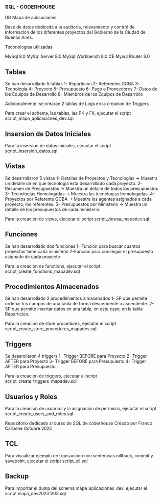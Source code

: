 ### SQL - CODERHOUSE ###

DB Mapa de aplicaciones

Base de datos dedicada a la auditoria, relevamiento y control de informacion de los diferentes proyectos del Gobierno de la Ciudad de Buenos Aires.

Teconologías utilizadas

MySql 8.0
MySql Server 8.0
MySql Workbench 8.0 CE
Mysql Router 8.0

## Tablas ##
Se han desarrollado 5 tablas
1- Reparticion
2- Referentes GCBA
3- Tecnologia
4- Proyecto
5- Presupuesto
6- Pago a Proveedores
7- Datos de los Equipos de Desarrollo
8- Miembros de los Equipos de Desarrollo

Adicionalmente, se crearan 2 tablas de Logs en la creacion de Triggers

Para crear el schema, las tablas, las PK y FK, ejecutar el script script_mapa_aplicaciones_dev.sql

## Insersion de Datos Iniciales ##

Para la insersion de datos iniciales, ejecutar el script script_insersion_datos.sql

## Vistas ##

Se desarrollaron 5 vistas
1- Detalles de Proyectos y Tecnologías -> Muestra un detalle de en que tecnologia esta desarrollado cada proyecto.
2- Resumen de Presupuestos -> Muestra un detalle de todos los presupuestos
3- Tecnologías Homologadas -> Muestra las tecnologias homologadas.
4- Proyectos por Referente GCBA -> Muestra los agentes asignados a cada proyecto, los referentes.
5- Presupuestos por Ministerio -> Muestra un detalle de los presupuestos de cada ministerio

Para la creacion de views, ejecutar el script script_viewsa_mapadev.sql

## Funciones ##

Se han desarrollado dos funciones
1- Funcion para buscar cuantos proyectos tiene cada ministerio
2-Funcion para conseguir el presupuesto asignado de cada proyecto

Para la creacion de functions, ejecutar el script script_create_functions_mapadev.sql

## Procedimientos Almacenados ##

Se han desarrollado 2 procedimientos almacenados
1- SP que permite ordenar los campos de una tabla de forma descendente o ascendente.
2- SP que permite insertar datos en una tabla, en este caso, en la tabla Reparticion.

Para la creacion de store procedures, ejecutar el script script_create_store_procedures_mapadev.sql

## Triggers

Se desarollaron 4 triggers
1- Trigger BEFORE para Proyecto
2- Trigger AFTER para Proyecto
3- Trigger BEFORE para Presupuesto
4- Trigger AFTER para Presupuesto

Para la creacion de triggers, ejecutar el script script_create_triggers_mapadev.sql

## Usuarios y Roles ##

Para la creacion de usuarios y la asignacion de permisos, ejecutar el script script_create_users_and_roles.sql

Repositorio dedicado al curso de SQL de coderhouse
Creado por Franco Carbone
Octubre 2023

## TCL ##

Para visualizar ejemplo de transaccion con sentencias rollback, commit y savepoint, ejecutar el script script_tcl.sql


## Backup ##

Para importar el dump del schema mapa_aplicaciones_dev, ejecutar el script mapa_dev20231203.sql